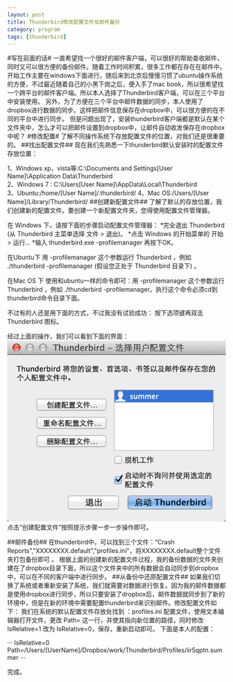 ```yaml
---
layout: post
title: Thunderbird修改配置文件及邮件备份
category: program
tags: [thunderbird]
---
```


#写在前面的话#
一直希望找一个很好的邮件客户端，可以很好的帮助查收邮件，同时又可以很方便的备份邮件。随着工作时间积累，很多工作都在存在在邮件中。
开始工作主要在windows下面进行，随后来到北京后慢慢习惯了ubuntu操作系统的方便，不过最近随着自己的小黑下岗之后，便入手了mac book，所以很希望找一个跨平台的邮件客户端。所以本人选择了Thunderbird客户端，可以在三个平台中安装使用。
另外，为了方便在三个平台中邮件数据的同步，本人使用了dropbox进行数据的同步。这样把邮件信息保存在dropbox中，可以很方便的在不同的平台中进行同步。
但是问题出现了，安装thunderbird客户端都是默认在某个文件夹中，怎么才可以把邮件设置到dropbox中，让邮件自动收发保存在dropbox中呢？
#修改配置#
了解不同操作系统下存放配置文件的位置，对我们还是很重要的。
##找出配置文件##
现在我们先熟悉一下thunderbird默认安装时的配置文件存放位置：

1、Windows xp，vista等:C:\Documents and Settings\[User Name]\Application Data\Thunderbird\
2、Windows 7 : C:\Users\[User Name]\AppData\Local\Thunderbird\
3、Ubuntu:/home/[User Name]/.thunderbird/
4、Mac OS:/Users/[User Name]/Library/Thunderbird/
##创建新配置文件##
了解了默认的存放位置，我们创建新的配置文件。要创建一个新配置文件夹，您得使用配置文件管理器。

在 Windows 下，请按下面的步骤启动配置文件管理器：
*完全退出 Thunderbird (从 Thunderbird 主菜单选择 文件 > 退出)。
*点击 Windows 的开始菜单的 开始 > 运行...
*输入 thunderbird.exe -profilemanager 再按下OK。

在Ubuntu下
用 -profilemanager 这个参数运行 Thunderbird ，例如 ./thunderbird -profilemanager (假设您正处于 Thunderbird 目录下) 。

在Mac OS 下
使用和ubuntu一样的命令即可：用 -profilemanager 这个参数运行 Thunderbird ，例如 ./thunderbird -profilemanager。执行这个命令必须cd到thunderbird命令目录下面。

不过有的人还是用下面的方式，不过我没有试验成功：
按下选项键再双击 Thunderbird 图标。

经过上面的操作，我们可以看到下面的界面：
![thunderbird1](/images/thunderbird1.png)
点击“创建配置文件”按照提示步骤一步一步操作即可。

##邮件备份##
在thunderbird中，可以找到三个文件：“Crash Reports”,"XXXXXXXX.default","profiles.ini"，将XXXXXXXX.default整个文件夹打包备份即可 。
根据上面的创建新的配置文件过程，我的备份数据的文件夹创建在了dropbox目录下面，所以这个文件夹中的所有数据会自动同步到dropbox中，可以在不同的客户端中进行同步。
##从备份中还原配置文件##
如果我们切换了系统或者重新安装了系统，我们就需要对数据进行恢复。因为我的邮件数据都是使用dropbox进行同步，所以只要安装了dropbox后，邮件数据就同步到了新的环境中，但是在新的环境中需要配置thunderbird来识别邮件。修改配置文件如下：
我们在系统的默认配置文件存放处找到 ：profiles.ini 配置文件，使用文本编辑器打开文件，更改 Path= 这一行，并使其指向新位置的路径，同时修改IsRelative=1 改为 IsRelative=0，保存，重新启动即可。
下面是本人的配置：

···
IsRelative=0
Path=/Users/[UserName]/Dropbox/work/Thunderbird/Profiles/iir5qptn.summer
···

完成。